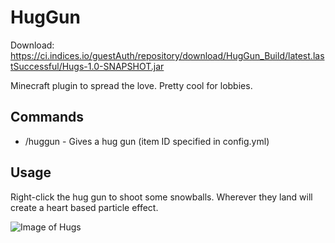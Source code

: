 # HugGun

Download: https://ci.indices.io/guestAuth/repository/download/HugGun_Build/latest.lastSuccessful/Hugs-1.0-SNAPSHOT.jar

Minecraft plugin to spread the love. Pretty cool for lobbies.

## Commands

* /huggun - Gives a hug gun (item ID specified in config.yml)

## Usage

Right-click the hug gun to shoot some snowballs. Wherever they land will create a heart based particle effect.

![Image of Hugs](http://i.imgur.com/UgWhqbe.jpg)
